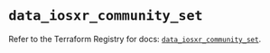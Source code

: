 # `data_iosxr_community_set`

Refer to the Terraform Registry for docs: [`data_iosxr_community_set`](https://registry.terraform.io/providers/ciscodevnet/iosxr/0.6.0/docs/data-sources/community_set).
